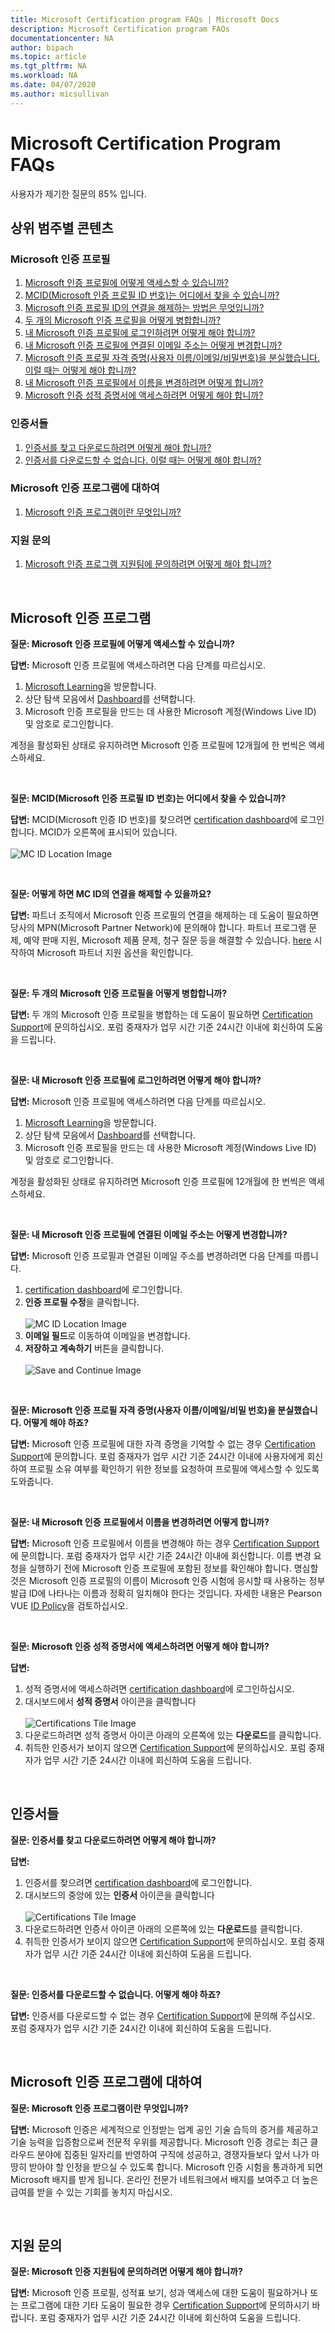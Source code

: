 ```yaml
---
title: Microsoft Certification program FAQs | Microsoft Docs
description: Microsoft Certification program FAQs
documentationcenter: NA
author: bipach
ms.topic: article
ms.tgt_pltfrm: NA
ms.workload: NA
ms.date: 04/07/2020
ms.author: micsullivan
---
```


# Microsoft Certification Program FAQs

사용자가 제기한 질문의 85% 입니다.

## 상위 범주별 콘텐츠

### Microsoft 인증 프로필
1. [Microsoft 인증 프로필에 어떻게 액세스할 수 있습니까?](#a1)
2. [MCID(Microsoft 인증 프로필 ID 번호)는 어디에서 찾을 수 있습니까?](#a2)
3. [Microsoft 인증 프로필 ID의 연결을 해제하는 방법은 무엇입니까?](#a3)
4. [두 개의 Microsoft 인증 프로필을 어떻게 병합합니까?](#a4)
5. [내 Microsoft 인증 프로필에 로그인하려면 어떻게 해야 합니까?](#a5)
6. [내 Microsoft 인증 프로필에 연결된 이메일 주소는 어떻게 변경합니까?](#a6)
7. [Microsoft 인증 프로필 자격 증명(사용자 이름/이메일/비밀번호)을 분실했습니다. 이럴 때는 어떻게 해야 합니까?](#a7)
8. [내 Microsoft 인증 프로필에서 이름을 변경하려면 어떻게 합니까?](#a8)
9. [Microsoft 인증 성적 증명서에 액세스하려면 어떻게 해야 합니까?](#a9)

### 인증서들
1. [인증서를 찾고 다운로드하려면 어떻게 해야 합니까?](#b1)
2. [인증서를 다운로드할 수 없습니다. 이럴 때는 어떻게 해야 합니까?](#b2)

### Microsoft 인증 프로그램에 대하여
1. [Microsoft 인증 프로그램이란 무엇입니까?](#c1)

### 지원 문의
1. [Microsoft 인증 프로그램 지원팀에 문의하려면 어떻게 해야 합니까?](#d1)

<br/>

## Microsoft 인증 프로그램

**질문: Microsoft 인증 프로필에 어떻게 액세스할 수 있습니까?**<a name="a1"></a>

**답변:** Microsoft 인증 프로필에 액세스하려면 다음 단계를 따르십시오.  

1. [Microsoft Learning](https://www.microsoft.com/learning/)을 방문합니다.
2. 상단 탐색 모음에서 [Dashboard](https://www.microsoft.com/learning/dashboard.aspx)를 선택합니다.
3. Microsoft 인증 프로필을 만드는 데 사용한 Microsoft 계정(Windows Live ID) 및 암호로 로그인합니다.

계정을 활성화된 상태로 유지하려면 Microsoft 인증 프로필에 12개월에 한 번씩은 액세스하세요.  

<br/>

**질문: MCID(Microsoft 인증 프로필 ID 번호)는 어디에서 찾을 수 있습니까?**<a name="a2"></a>

**답변:** MCID(Microsoft 인증 ID 번호)를 찾으려면 [certification dashboard](https://www.microsoft.com/learning/dashboard.aspx)에 로그인합니다. MCID가 오른쪽에 표시되어 있습니다.<br/><br/>
![MC ID Location Image](images/find-mc-id.png)<br/>

<br/>

**질문: 어떻게 하면 MC ID의 연결을 해제할 수 있을까요?**<a name="a3"></a>

**답변:** 파트너 조직에서 Microsoft 인증 프로필의 연결을 해제하는 데 도움이 필요하면 당사의 MPN(Microsoft Partner Network)에 문의해야 합니다. 파트너 프로그램 문제, 예약 판매 지원, Microsoft 제품 문제, 청구 질문 등을 해결할 수 있습니다. [here](https://partner.microsoft.com/support/) 시작하여 Microsoft 파트너 지원 옵션을 확인합니다.

<br/>

**질문: 두 개의 Microsoft 인증 프로필을 어떻게 병합합니까?**<a name="a4"></a>

**답변:** 두 개의 Microsoft 인증 프로필을 병합하는 데 도움이 필요하면 [Certification Support](https://aka.ms/mcpforum)에 문의하십시오. 포럼 중재자가 업무 시간 기준 24시간 이내에 회신하여 도움을 드립니다.

<br/>

**질문: 내 Microsoft 인증 프로필에 로그인하려면 어떻게 해야 합니까?**<a name="a5"></a>

**답변:** Microsoft 인증 프로필에 액세스하려면 다음 단계를 따르십시오.
 
1. [Microsoft Learning](https://www.microsoft.com/learning/)을 방문합니다.
2. 상단 탐색 모음에서 [Dashboard](https://www.microsoft.com/learning/dashboard.aspx)를 선택합니다.
3. Microsoft 인증 프로필을 만드는 데 사용한 Microsoft 계정(Windows Live ID) 및 암호로 로그인합니다.

계정을 활성화된 상태로 유지하려면 Microsoft 인증 프로필에 12개월에 한 번씩은 액세스하세요.

<br/>

**질문: 내 Microsoft 인증 프로필에 연결된 이메일 주소는 어떻게 변경합니까?**<a name="a6"></a>

**답변:** Microsoft 인증 프로필과 연결된 이메일 주소를 변경하려면 다음 단계를 따릅니다.

1. [certification dashboard](https://www.microsoft.com/learning/dashboard.aspx)에 로그인합니다.
2. **인증 프로필 수정**을 클릭합니다.<br/><br/>
![MC ID Location Image](images/find-mc-id.png)<br/>
3. **이메일 필드**로 이동하여 이메일을 변경합니다.
4. **저장하고 계속하기** 버튼을 클릭합니다.<br/><br/>
![Save and Continue Image](images/save-and-continue.jpg)<br/>

<br/>

**질문: Microsoft 인증 프로필 자격 증명(사용자 이름/이메일/비밀 번호)을 분실했습니다. 어떻게 해야 하죠?**<a name="a7"></a>

**답변:** Microsoft 인증 프로필에 대한 자격 증명을 기억할 수 없는 경우 [Certification Support](https://aka.ms/mcpforum)에 문의합니다. 포럼 중재자가 업무 시간 기준 24시간 이내에 사용자에게 회신하여 프로필 소유 여부를 확인하기 위한 정보를 요청하여 프로필에 액세스할 수 있도록 도와줍니다.

<br/>

**질문: 내 Microsoft 인증 프로필에서 이름을 변경하려면 어떻게 합니까?**<a name="a8"></a>

**답변:** Microsoft 인증 프로필에서 이름을 변경해야 하는 경우 [Certification Support](https://aka.ms/mcpforum)에 문의합니다. 포럼 중재자가 업무 시간 기준 24시간 이내에 회신합니다. 이름 변경 요청을 실행하기 전에 Microsoft 인증 프로필에 포함된 정보를 확인해야 합니다. 명심할 것은 Microsoft 인증 프로필의 이름이 Microsoft 인증 시험에 응시할 때 사용하는 정부 발급 ID에 나타나는 이름과 정확히 일치해야 한다는 것입니다. 자세한 내용은 Pearson VUE [ID Policy](https://home.pearsonvue.com/Policies/1S/English)을 검토하십시오.

<br/>

**질문: Microsoft 인증 성적 증명서에 액세스하려면 어떻게 해야 합니까?**<a name="a9"></a>

**답변:**
1. 성적 증명서에 액세스하려면 [certification dashboard](https://www.microsoft.com/learning/dashboard.aspx)에 로그인하십시오.
2. 대시보드에서 **성적 증명서** 아이콘을 클릭합니다<br/><br/>
![Certifications Tile Image](images/certifications-tile.jpg)<br/>
3. 다운로드하려면 성적 증명서 아이콘 아래의 오른쪽에 있는 **다운로드**를 클릭합니다.
4. 취득한 인증서가 보이지 않으면 [Certification Support](https://aka.ms/mcpforum)에 문의하십시오. 포럼 중재자가 업무 시간 기준 24시간 이내에 회신하여 도움을 드립니다.

<br/>

## 인증서들

**질문: 인증서를 찾고 다운로드하려면 어떻게 해야 합니까?**<a name="b1"></a>

**답변:**
1. 인증서를 찾으려면 [certification dashboard](https://www.microsoft.com/learning/dashboard.aspx)에 로그인합니다.
2. 대시보드의 중앙에 있는 **인증서** 아이콘을 클릭합니다<br/><br/>
![Certifications Tile Image](images/certifications-tile.jpg)<br/>
3. 다운로드하려면 인증서 아이콘 아래의 오른쪽에 있는 **다운로드**를 클릭합니다.
4. 취득한 인증서가 보이지 않으면 [Certification Support](https://aka.ms/mcpforum)에 문의하십시오. 포럼 중재자가 업무 시간 기준 24시간 이내에 회신하여 도움을 드립니다.

<br/>

**질문: 인증서를 다운로드할 수 없습니다. 어떻게 해야 하죠?**<a name="b2"></a>

**답변:** 인증서를 다운로드할 수 없는 경우 [Certification Support](https://aka.ms/mcpforum)에 문의해 주십시오. 포럼 중재자가 업무 시간 기준 24시간 이내에 회신하여 도움을 드립니다.

<br/>

## Microsoft 인증 프로그램에 대하여

**질문: Microsoft 인증 프로그램이란 무엇입니까?**<a name="c1"></a>

**답변:** Microsoft 인증은 세계적으로 인정받는 업계 공인 기술 습득의 증거를 제공하고 기술 능력을 입증함으로써 전문적 우위를 제공합니다. Microsoft 인증 경로는 최근 클라우드 분야에 집중된 일자리를 반영하여 구직에 성공하고, 경쟁자들보다 앞서 나가 마땅히 받아야 할 인정을 받으실 수 있도록 합니다. Microsoft 인증 시험을 통과하게 되면 Microsoft 배지를 받게 됩니다. 온라인 전문가 네트워크에서 배지를 보여주고 더 높은 급여를 받을 수 있는 기회를 놓치지 마십시오.

<br/>

## 지원 문의

**질문: Microsoft 인증 지원팀에 문의하려면 어떻게 해야 합니까?**<a name="d1"></a>

**답변:** Microsoft 인증 프로필, 성적표 보기, 성과 액세스에 대한 도움이 필요하거나 또는 프로그램에 대한 기타 도움이 필요한 경우 [Certification Support](https://aka.ms/mcpforum)에 문의하시기 바랍니다. 포럼 중재자가 업무 시간 기준 24시간 이내에 회신하여 도움을 드립니다.
